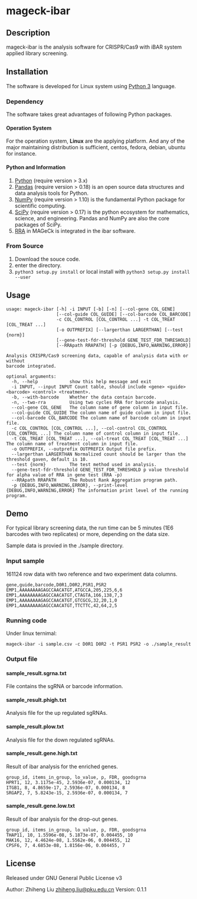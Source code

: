 # mageck-ibar #

## Description ##

mageck-ibar is the analysis software for CRISPR/Cas9 with iBAR system applied library screening.


## Installation ##

The software is developed for Linux system using [Python 3](https://www.python.org) language.

### Dependency ###

The software takes great advantages of following Python packages.

#### Operation System ####

For the operation system, **Linux** are the applying platform. And any of the major maintaining distribution is sufficient, centos, fedora, debian, ubuntu for instance.

#### Python and Information ####

1. [Python](https://www.python.org/) (require version > 3.x)
1. [Pandas](http://pandas.pydata.org) (require version > 0.18) is an open source data structures and data analysis tools for Python.
2. [NumPy](http://www.numpy.org/) (require version > 1.10) is the fundamental Python package for scientific computing.
3. [SciPy](https://www.scipy.org) (require version > 0.17) is the python ecosystem for mathematics, science, and engineering. Pandas and NumPy are also the core packages of SciPy.
4. [RRA](https://sourceforge.net/projects/mageck/) in MAGeCk is integrated in the ibar software. 

### From Source ###

1. Download the souce code.
2. enter the directory.
3. `python3 setup.py install` or local install with `python3 setup.py install --user`

## Usage ##

```{shell}
usage: mageck-ibar [-h] -i INPUT [-b] [-n] [--col-gene COL_GENE]
                   [--col-guide COL_GUIDE] [--col-barcode COL_BARCODE]
                   -c COL_CONTROL [COL_CONTROL ...] -t COL_TREAT [COL_TREAT ...]
                   [-o OUTPREFIX] [--largerthan LARGERTHAN] [--test {norm}]
                   [--gene-test-fdr-threshold GENE_TEST_FDR_THRESHOLD]
                   [--RRApath RRAPATH] [-p {DEBUG,INFO,WARNING,ERROR}]

Analysis CRISPR/Cas9 screening data, capable of analysis data with or without
barcode integrated.

optional arguments:
  -h, --help            show this help message and exit
  -i INPUT, --input INPUT Count table, should include <gene> <guide> <barcode> <control> <treatment>.
  -b, --with-barcode    Whether the data contain barcode.
  -n, --two-rra         Using two cycles RRA for barcode analysis.
  --col-gene COL_GENE   The column name of gene column in input file.
  --col-guide COL_GUIDE The column name of guide column in input file.
  --col-barcode COL_BARCODE The column name of barcode column in input file.
  -c COL_CONTROL [COL_CONTROL ...], --col-control COL_CONTROL [COL_CONTROL ...] The column name of control column in input file.
  -t COL_TREAT [COL_TREAT ...], --col-treat COL_TREAT [COL_TREAT ...] The column name of treatment column in input file.
  -o OUTPREFIX, --outprefix OUTPREFIX Output file prefix.
  --largerthan LARGERTHAN Normalized count should be larger than the threshold gaven, default is 10.
  --test {norm}         The test method used in analysis.
  --gene-test-fdr-threshold GENE_TEST_FDR_THRESHOLD p value threshold for alpha value of RRA in gene test (RRA -p)
  --RRApath RRAPATH     The Robust Rank Aggregation program path.
  -p {DEBUG,INFO,WARNING,ERROR}, --print-level {DEBUG,INFO,WARNING,ERROR} The information print level of the running program.
```


## Demo ##

For typical library screening data, the run time can be 5 minutes (1E6 barcodes with two replicates) or more, depending on the data size.

Sample data is provied in the ./sample directory.

### Input sample ###

161124 row data with two reference and two experiment data columns.

```{shell}
gene,guide,barcode,D0R1,D0R2,PSR1,PSR2
EMP1,AAAAAAAAGAGCCAACATGT,ATGCCA,205,225,6,6
EMP1,AAAAAAAAGAGCCAACATGT,CTAGTA,166,138,7,3
EMP1,AAAAAAAAGAGCCAACATGT,GTCGCG,32,20,1,0
EMP1,AAAAAAAAGAGCCAACATGT,TTCTTC,42,64,2,5
```

### Running code ###

Under linux ternimal:

```{shell}
mageck-ibar -i sample.csv -c D0R1 D0R2 -t PSR1 PSR2 -o ./sample_result
```

### Output file ###

#### sample_result.sgrna.txt ####

File contains the sgRNA or barcode information.

#### sample_result.phigh.txt ####

Analysis file for the up regulated sgRNAs.

#### sample_result.plow.txt ####

Analysis file for the down regulated sgRNAs.

#### sample_result.gene.high.txt ####

Result of ibar analysis for the enriched genes.

```{shell}
group_id, items_in_group, lo_value, p, FDR, goodsgrna
HPRT1, 12, 3.1175e-45, 2.5936e-07, 0.000134, 12
ITGB1, 8, 4.8659e-17, 2.5936e-07, 0.000134, 8
SRGAP2, 7, 5.8243e-15, 2.5936e-07, 0.000134, 7
```

#### sample_result.gene.low.txt ####

Result of ibar analysis for the drop-out genes.

```{shell}
group_id, items_in_group, lo_value, p, FDR, goodsgrna
THAP11, 10, 1.5596e-08, 5.1873e-07, 0.004455, 10
MAK16, 12, 4.4624e-08, 1.5562e-06, 0.004455, 12
CPSF6, 7, 4.6853e-08, 1.8156e-06, 0.004455, 7
```

## License ##

Released under GNU General Public License v3

Author: Zhiheng Liu <zhiheng.liu@pku.edu.cn>
Version: 0.1.1
